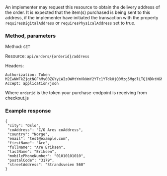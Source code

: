 An implementer may request this resource to obtain the delivery address of the order.
It is expected that the item(s) purchased is being sent to this address, if the implementer have initiated the transaction with the property `requiresDigitalAddress` or `requiresPhysicalAddress` set to true.

### Method, parameters
Method:    `GET`

Resource:  `api/orders/{orderid}/address`

Headers:

    Authorization: Token M2EwNWFkZjgtNGFhMy00ZGYyLWIzOWMtYmVkNmY2YTc1YTdkOjQ0Mzg5MgdlLTQ1NDktNGMxOC05Mjk5LTkyZjMxY2VhYTllNw    
    Accept: application/json

Where `orderid` is the token your purchase-endpoint is receiving from checkout.js

### Example response
    {
     "city": "Oslo",
     "coAddress": "C/O Ares coAddress",
     "country": "Norge",
     "email": "test@example.com",
     "firstName": "Are",
     "fullName": "Are Eriksen",
     "lastName": "Eriksen",
     "mobilePhoneNumber": "01010101010",
     "postalCode": "3179",
     "streetAddress": "Strandsveien 560"
    }
